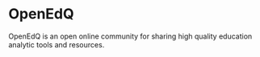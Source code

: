 # OpenEdQ
OpenEdQ is an open online community for sharing high quality education analytic tools and resources.
